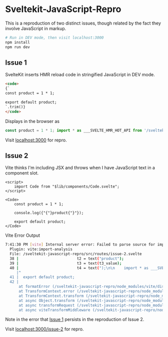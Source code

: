 # Sveltekit-JavaScript-Repro
This is a reproduction of two distinct issues, though related by the fact they involve JavaScript in markup.

```bash
# Run in DEV mode, then visit localhost:3000
npm install
npm run dev
```

## Issue 1
SvelteKit inserts HMR reload code in stringified JavaScript in DEV mode.
```html
<code>
{`
const product = 1 * 1;

export default product;
`.trim()}
</code>
```
Displays in the browser as
```javascript
const product = 1 * 1; import * as ___SVELTE_HMR_HOT_API from '/sveltekit-javascript-repro/node_modules/svelte-hmr/runtime/hot-api-esm.js';import { adapter as ___SVELTE_HMR_HOT_API_PROXY_ADAPTER } from '/sveltekit-javascript-repro/node_modules/svelte-hmr/runtime/proxy-adapter-dom.js';if (import.meta && import.meta.hot) { if (false) import.meta.hot.accept(); product = ___SVELTE_HMR_HOT_API.applyHmr({ m: import.meta, id: "/sveltekit-javascript-repro/src/routes/index.svelte", hotOptions: {"preserveLocalState":false,"noPreserveStateKey":["@hmr:reset","@!hmr"],"preserveAllLocalStateKey":"@hmr:keep-all","preserveLocalStateKey":"@hmr:keep","noReload":false,"optimistic":true,"acceptNamedExports":true,"acceptAccessors":true,"injectCss":false,"cssEjectDelay":100,"native":false,"importAdapterName":"___SVELTE_HMR_HOT_API_PROXY_ADAPTER","noOverlay":true}, Component: product, ProxyAdapter: ___SVELTE_HMR_HOT_API_PROXY_ADAPTER, acceptable: true, preserveLocalState: false, emitCss: true, }); } export default product;
```
Visit [localhost:3000](localhost:3000) for repro.

## Issue 2
Vite thinks I'm including JSX and throws when I have JavaScript text in a component slot.
```svelte
<script>
    import Code from "$lib/components/Code.svelte";
</script>

<Code>
    const product = 1 * 1;

    console.log({"{"}product{"}"});

    export default product;
</Code>
```

Vite Error Output
```bash
7:41:30 PM [vite] Internal server error: Failed to parse source for import analysis because the content contains invalid JS syntax. If you are using JSX, make sure to name the file with the .jsx or .tsx extension.
  Plugin: vite:import-analysis
  File: /sveltekit-javascript-repro/src/routes/issue-2.svelte
  38 |                          t2 = text("product");
  39 |                          t3 = text(t3_value);
  40 |                          t4 = text(");\n\n    import * as ___SVELTE_HMR_HOT_API from '/sveltekit-javascript-repro/node_modules/svelte-hmr/runtime/hot-api-esm.js';import { adapter as ___SVELTE_HMR_HOT_API_PROXY_ADAPTER } from '/sveltekit-javascript-repro/node_modules/svelte-hmr/runtime/proxy-adapter-dom.js';if (import.meta && import.meta.hot) { if (false) import.meta.hot.accept(); product = ___SVELTE_HMR_HOT_API.applyHmr({ m: import.meta, id: "/sveltekit-javascript-repro/src/routes/issue-2.svelte", hotOptions: {"preserveLocalState":false,"noPreserveStateKey":["@hmr:reset","@!hmr"],"preserveAllLocalStateKey":"@hmr:keep-all","preserveLocalStateKey":"@hmr:keep","noReload":false,"optimistic":true,"acceptNamedExports":true,"acceptAccessors":true,"injectCss":false,"cssEjectDelay":100,"native":false,"importAdapterName":"___SVELTE_HMR_HOT_API_PROXY_ADAPTER","noOverlay":true}, Component: product, ProxyAdapter: ___SVELTE_HMR_HOT_API_PROXY_ADAPTER, acceptable: true, preserveLocalState: false, emitCss: true, }); }
     |^
  41 |  export default product;
  42 |
      at formatError (/sveltekit-javascript-repro/node_modules/vite/dist/node/chunks/dep-cb562f8f.js:44553:46)
      at TransformContext.error (/sveltekit-javascript-repro/node_modules/vite/dist/node/chunks/dep-cb562f8f.js:44549:19)
      at TransformContext.transform (/sveltekit-javascript-repro/node_modules/vite/dist/node/chunks/dep-cb562f8f.js:69512:22)
      at async Object.transform (/sveltekit-javascript-repro/node_modules/vite/dist/node/chunks/dep-cb562f8f.js:44751:30)
      at async transformRequest (/sveltekit-javascript-repro/node_modules/vite/dist/node/chunks/dep-cb562f8f.js:59118:29)
      at async viteTransformMiddleware (/sveltekit-javascript-repro/node_modules/vite/dist/node/chunks/dep-cb562f8f.js:59256:32)
```

Note in the error that [Issue 1](issue-1) persists in the reproduction of Issue 2.

Visit [localhost:3000/issue-2](localhost:3000) for repro.

